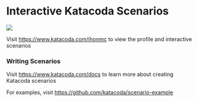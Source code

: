 # Interactive Katacoda Scenarios

[![](http://shields.katacoda.com/katacoda/jhonmc/count.svg)](https://www.katacoda.com/jhonmc "Get your profile on Katacoda.com")

Visit https://www.katacoda.com/jhonmc to view the profile and interactive scenarios

### Writing Scenarios
Visit https://www.katacoda.com/docs to learn more about creating Katacoda scenarios

For examples, visit https://github.com/katacoda/scenario-example
